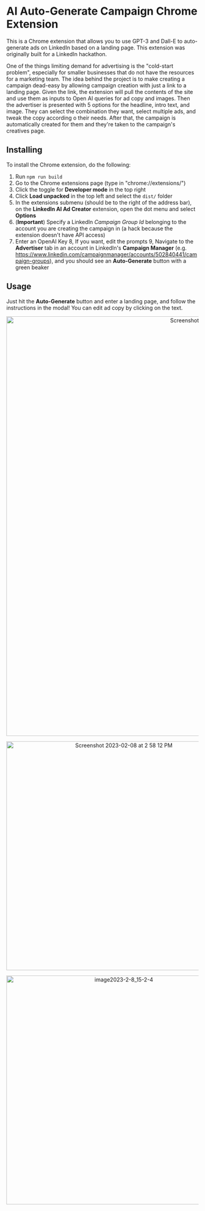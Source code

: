 # AI Auto-Generate Campaign Chrome Extension

This is a Chrome extension that allows you to use GPT-3 and Dall-E to auto-generate ads
on LinkedIn based on a landing page. This extension was originally built for a LinkedIn
hackathon.

One of the things limiting demand for advertising is the "cold-start problem", especially for
smaller businesses that do not have the resources for a marketing team.
The idea behind the project is to make creating a campaign dead-easy by allowing campaign
creation with just a link to a landing page. Given the link, the extension will pull the
contents of the site and use them as inputs to Open AI queries for ad copy and images.
Then the advertiser is presented with 5 options for the headline, intro text, and image.
They can select the combination they want, select multiple ads, and tweak the copy according 
o their needs. After that, the campaign is automatically created for them and they're taken
to the campaign's creatives page.

## Installing 

To install the Chrome extension, do the following:

1. Run `npm run build`
2. Go to the Chrome extensions page (type in "chrome://extensions/")
3. Click the toggle for **Developer mode** in the top right
4. Click **Load unpacked** in the top left and select the `dist/` folder
5. In the extensions submenu (should be to the right of the address bar), on the **LinkedIn AI Ad Creator** extension, open the dot menu and select **Options**
6. (**Important**) Specify a LinkedIn _Campaign Group Id_ belonging to the account you are creating the campaign in (a hack because the extension doesn't have API access)
7. Enter an OpenAI Key
8, If you want, edit the prompts
9, Navigate to the **Advertiser** tab in an account in LinkedIn's **Campaign Manager** (e.g. https://www.linkedin.com/campaignmanager/accounts/502840441/campaign-groups), and you should see an **Auto-Generate** button with a green beaker

## Usage

Just hit the **Auto-Generate** button and enter a landing page, and follow the instructions in the modal!
You can edit ad copy by clicking on the text.

<p align="center">
  <img width="1100" alt="Screenshot 2023-02-08 at 2 55 27 PM" src="https://github.com/rtadinada/linkedin-gai-ad/assets/2136938/962e869a-ec90-4871-81f1-1f36feb75922">
</p>

<p align="center">
  <img width="600" alt="Screenshot 2023-02-08 at 2 58 12 PM" src="https://github.com/rtadinada/linkedin-gai-ad/assets/2136938/69b4c5ba-a2c6-4394-b192-d5b27db67795">
</p>

<p align="center">
  <img width="600" alt="image2023-2-8_15-2-4" src="https://github.com/rtadinada/linkedin-gai-ad/assets/2136938/af255f8b-bafe-4b10-a77f-bfb3ac323081">
</p>


